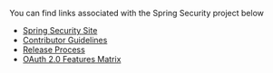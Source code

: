 You can find links associated with the Spring Security project below

* [Spring Security Site](http://springsource.org/spring-security/)
* [Contributor Guidelines](https://github.com/SpringSource/spring-security/wiki/Contributor-Guidelines)
* [Release Process](https://github.com/spring-projects/spring-security/wiki/Release-Process)
* [OAuth 2.0 Features Matrix](https://github.com/spring-projects/spring-security/wiki/OAuth-2.0-Features-Matrix)